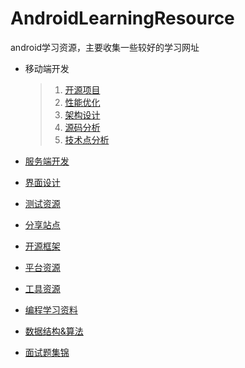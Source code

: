 # AndroidLearningResource
android学习资源，主要收集一些较好的学习网址

* 移动端开发

	>1. [开源项目](https://github.com/tb-yangshu/AndroidLearningResource/tree/master/client_develop/open_source_project)
	>2. [性能优化](https://github.com/tb-yangshu/AndroidLearningResource/tree/master/client_develop/perform_optimization)
	>3. [架构设计](https://github.com/tb-yangshu/AndroidLearningResource/tree/master/client_develop/architecture_design)
	>4. [源码分析](https://github.com/tb-yangshu/AndroidLearningResource/tree/master/client_develop/source_analyze)
	>5. [技术点分析](https://github.com/tb-yangshu/AndroidLearningResource/tree/master/client_develop/technique_points_analyze)
* [服务端开发](https://github.com/tb-yangshu/AndroidLearningResource/tree/master/server_develop)
* [界面设计](https://github.com/tb-yangshu/AndroidLearningResource/tree/master/ui_design)
* [测试资源](https://github.com/tb-yangshu/AndroidLearningResource/tree/master/test)
* [分享站点](https://github.com/tb-yangshu/AndroidLearningResource/tree/master/blog)
* [开源框架](https://github.com/tb-yangshu/android_learning_resource/tree/master/open_lib)
* [平台资源](https://github.com/tb-yangshu/android_learning_resource/tree/master/platform_resource)
* [工具资源](https://github.com/tb-yangshu/AndroidLearningResource/tree/master/develop_tools)
* [编程学习资料](https://github.com/tb-yangshu/android_learning_resource/tree/master/learning_resource)
* [数据结构&算法](https://github.com/tb-yangshu/AndroidLearningResource/tree/master/data_structure)
* [面试题集锦](https://github.com/tb-yangshu/android_learning_resource/tree/master/interview_question)



